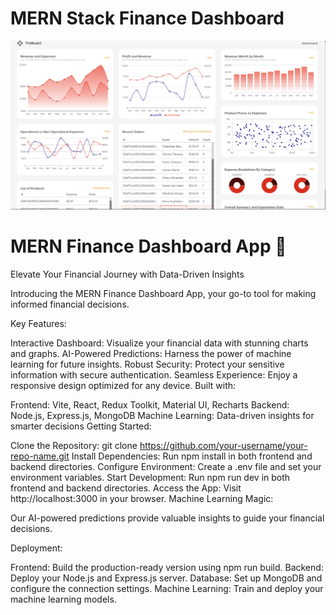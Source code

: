 # MERN Stack Finance Dashboard

![Dashboard Screenshot](demo.png)

# MERN Finance Dashboard App 🚀

Elevate Your Financial Journey with Data-Driven Insights

Introducing the MERN Finance Dashboard App, your go-to tool for making informed financial decisions.

Key Features:

Interactive Dashboard: Visualize your financial data with stunning charts and graphs.
AI-Powered Predictions: Harness the power of machine learning for future insights.
Robust Security: Protect your sensitive information with secure authentication.
Seamless Experience: Enjoy a responsive design optimized for any device.
Built with:

Frontend: Vite, React, Redux Toolkit, Material UI, Recharts
Backend: Node.js, Express.js, MongoDB
Machine Learning: Data-driven insights for smarter decisions
Getting Started:

Clone the Repository: git clone https://github.com/your-username/your-repo-name.git
Install Dependencies: Run npm install in both frontend and backend directories.
Configure Environment: Create a .env file and set your environment variables.
Start Development: Run npm run dev in both frontend and backend directories.
Access the App: Visit http://localhost:3000 in your browser.
Machine Learning Magic:

Our AI-powered predictions provide valuable insights to guide your financial decisions.

Deployment:

Frontend: Build the production-ready version using npm run build.
Backend: Deploy your Node.js and Express.js server.
Database: Set up MongoDB and configure the connection settings.
Machine Learning: Train and deploy your machine learning models.
